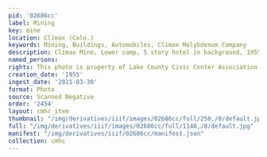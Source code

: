 ```yaml
---
pid: '02686cc'
label: Mining
key: mine
location: Climax (Colo.)
keywords: Mining, Buildings, Automobiles, Climax Molybdenum Company
description: Climax Mine, Lower camp, 5 story hotel in background, 1955
named_persons: 
rights: This photo is property of Lake County Civic Center Association.
creation_date: '1955'
ingest_date: '2021-03-30'
format: Photo
source: Scanned Negative
order: '2454'
layout: cmhc_item
thumbnail: "/img/derivatives/iiif/images/02686cc/full/250,/0/default.jpg"
full: "/img/derivatives/iiif/images/02686cc/full/1140,/0/default.jpg"
manifest: "/img/derivatives/iiif/02686cc/manifest.json"
collection: cmhc
---
```

